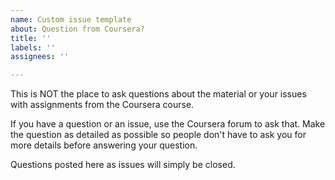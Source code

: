 ```yaml
---
name: Custom issue template
about: Question from Coursera?
title: ''
labels: ''
assignees: ''

---
```


This is NOT the place to ask questions about the material or your issues with assignments from the Coursera course.

If you have a question or an issue, use the Coursera forum to ask that. Make the question as detailed as possible so people don't have to ask you for more details before answering your question.

Questions posted here as issues will simply be closed.

